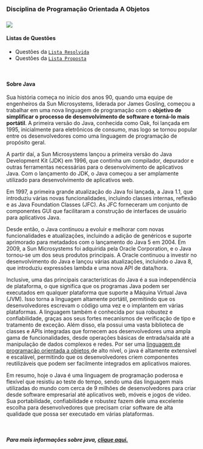 ### Disciplina de Programação Orientada A Objetos <h3>

<img src="https://user-images.githubusercontent.com/112733274/233742010-8d962732-add0-4b61-a146-52a3d8396172.png" />



<!--Text Gif Code 
 <p align="center">
  <a href="https://github.com/DenverCoder1/readme-typing-svg"><img src="https://readme-typing-svg.herokuapp.com?font=Time+New+Roman&color=DeepSkyBlue&size=15&center=true&vCenter=true&width=800&height=200&lines=Esse+repósitorio+apresenta+a+resolução+de+exercicíos+da+disciplina+de+POO.;"></a>
</p>
-->

<br/>

 <h4> Listas de Questões </h4>
 
- Questões da [`Lista Resolvida`](https://github.com/thalitaasuzy/disciplinaPOO/tree/main/listaResolvida "Lista com Questôes Resolvidas") 
- Questões da [`Lista Proposta`](https://github.com/thalitaasuzy/disciplinaPOO/tree/main/listaProposta "Lista com Questões Propostas") 

 <br/>
 
<h4> Sobre Java </h4>

<div> 
 <p> Sua história começa no início dos anos 90, quando uma equipe de engenheiros da Sun Microsystems, liderada por James Gosling, começou a trabalhar em uma nova linguagem de programação com o <b>objetivo de simplificar o processo de desenvolvimento de software e torná-lo mais portátil</b>. A primeira versão do Java, conhecida como Oak, foi lançada em 1995, inicialmente para eletrônicos de consumo, mas logo se tornou popular entre os desenvolvedores como uma linguagem de programação de propósito geral.

A partir daí, a Sun Microsystems lançou a primeira versão do Java Development Kit (JDK) em 1996, que continha um compilador, depurador e outras ferramentas necessárias para o desenvolvimento de aplicativos Java. Com o lançamento do JDK, o Java começou a ser amplamente utilizado para desenvolvimento de aplicativos web.

Em 1997, a primeira grande atualização do Java foi lançada, a Java 1.1, que introduziu várias novas funcionalidades, incluindo classes internas, reflexão e as Java Foundation Classes (JFC). As JFC forneceram um conjunto de componentes GUI que facilitaram a construção de interfaces de usuário para aplicativos Java.

Desde então, o Java continuou a evoluir e melhorar com novas funcionalidades e atualizações, incluindo a adição de genéricos e suporte aprimorado para metadados com o lançamento do Java 5 em 2004. Em 2009, a Sun Microsystems foi adquirida pela Oracle Corporation, e o Java tornou-se um dos seus produtos principais. A Oracle continuou a investir no desenvolvimento do Java e lançou várias atualizações, incluindo o Java 8, que introduziu expressões lambda e uma nova API de data/hora.

Inclusive, uma das principais características do Java é a sua independência de plataforma, o que significa que os programas Java podem ser executados em qualquer plataforma que suporte a Máquina Virtual Java (JVM). Isso torna a linguagem altamente portátil, permitindo que os desenvolvedores escrevam o código uma vez e o implantem em várias plataformas. A linguagem também é conhecida por sua robustez e confiabilidade, graças aos seus fortes mecanismos de verificação de tipo e tratamento de exceção. Além disso, ela possui uma vasta biblioteca de classes e APIs integradas que fornecem aos desenvolvedores uma ampla gama de funcionalidades, desde operações básicas de entrada/saída até a manipulação de dados complexos e redes. Por ser uma <a href= "https://www.alura.com.br/artigos/poo-programacao-orientada-a-objetos" > linguagem de programação orientada a objetos </a> de alto nível, o java é altamente extensível e escalável, permitindo que os desenvolvedores criem componentes reutilizáveis que podem ser facilmente integrados em aplicativos maiores.

Em resumo, hoje o Java é uma linguagem de programação poderosa e flexível que resistiu ao teste do tempo, sendo uma das linguagem mais utilizadas do mundo com cerca de 9 milhões de desenvolvedores para criar desde software empresarial até aplicativos web, móveis e jogos de vídeo. Sua portabilidade, confiabilidade e robustez fazem dele uma excelente escolha para desenvolvedores que precisam criar software de alta qualidade que possa ser executado em várias plataformas. </p>

</div>
 
 <br/>
 
 
 <h5>  Para mais informações sobre java, <a href="java.com/en/download/help/whatis_java.html" > clique aqui. </a> </h5>
 

<!-- [COMENTÁRIO]: Thalita+Suzy+e+Guilherme+Freitas; --> 
